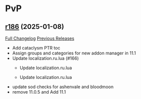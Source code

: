 # <DBM Mod> PvP

## [r186](https://github.com/DeadlyBossMods/DBM-PvP/tree/r186) (2025-01-08)
[Full Changelog](https://github.com/DeadlyBossMods/DBM-PvP/compare/r185...r186) [Previous Releases](https://github.com/DeadlyBossMods/DBM-PvP/releases)

- Add cataclysm PTR toc  
- Assign groups and categories for new addon manager in 11.1  
- Update localization.ru.lua (#166)  
    * Update localization.ru.lua  
    * Update localization.ru.lua  
- update sod checks for ashenvale and bloodmoon  
- remove 11.0.5 and Add 11.1  
